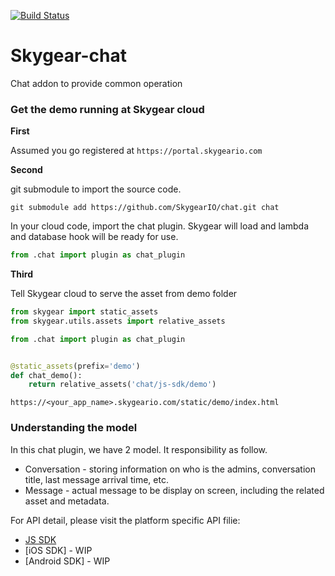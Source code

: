 [![Build Status](https://travis-ci.org/SkygearIO/chat.svg)](https://travis-ci.org/SkygearIO/chat)

# Skygear-chat
Chat addon to provide common operation

### Get the demo running at Skygear cloud 

__First__

Assumed you go registered at `https://portal.skygeario.com`

__Second__ 

git submodule to import the source code.

```
git submodule add https://github.com/SkygearIO/chat.git chat
```

In your cloud code, import the chat plugin. Skygear will load and lambda and
database hook will be ready for use.
```python
from .chat import plugin as chat_plugin
```

__Third__

Tell Skygear cloud to serve the asset from demo folder

```python
from skygear import static_assets
from skygear.utils.assets import relative_assets

from .chat import plugin as chat_plugin


@static_assets(prefix='demo')
def chat_demo():
    return relative_assets('chat/js-sdk/demo')
```

`https://<your_app_name>.skygeario.com/static/demo/index.html`


### Understanding the model

In this chat plugin, we have 2 model. It responsibility as follow.

- Conversation - storing information on who is the admins, conversation title,
  last message arrival time, etc.
- Message - actual message to be display on screen, including the related
  asset and metadata.

For API detail, please visit the platform specific API filie:

- [JS SDK](./JSAPI.md)
- [iOS SDK] - WIP
- [Android SDK] - WIP

